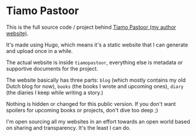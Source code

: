 # Tiamo Pastoor

This is the full source code / project behind [Tiamo Pastoor (my author website)](https://tiamopastoor.com).

It's made using Hugo, which means it's a static website that I can generate and upload once in a while.

The actual website is inside `tiamopastoor`, everything else is metadata or supportive documents for the project.

The website basically has three parts: `blog` (which mostly contains my old Dutch blog for now), `books` (the books I wrote and upcoming ones), `diary` (the diaries I keep while writing a story.) 

Nothing is hidden or changed for this public version. If you don't want spoilers for upcoming books or projects, don't dive too deep ;)

I'm open sourcing all my websites in an effort towards an open world based on sharing and transparency. It's the least I can do.